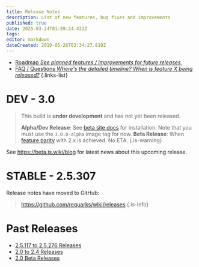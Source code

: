 ```yaml
---
title: Release Notes
description: List of new features, bug fixes and improvements
published: true
date: 2025-03-24T01:59:24.432Z
tags: 
editor: markdown
dateCreated: 2019-05-26T03:34:27.819Z
---
```


- [Roadmap *See planned features / improvements for future releases.*](/releases/roadmap)
- [FAQ / Questions *Where's the detailed timeline? When is feature X being released?*](/releases/about)
{.links-list}

# DEV - 3.0

> This build is **under development** and has not yet been released.
>
> **Alpha/Dev Release**: See [beta site docs](https://beta.js.wiki/docs/install-using-docker) for installation. Note that you must use the `3.0.0-alpha` image tag for now.
> **Beta Release**: When [feature parity](https://github.com/requarks/wiki/issues/6844) with 2.x is achieved. No ETA.
{.is-warning}

See https://beta.js.wiki/blog for latest news about this upcoming release.

# STABLE - 2.5.307

Release notes have moved to GitHub:
> https://github.com/requarks/wiki/releases
{.is-info}

# Past Releases

- [2.5.117 to 2.5.276 Releases](/releases/2p5)
- [2.0 to 2.4 Releases](/releases/previous)
- [2.0 Beta Releases](/releases/beta)